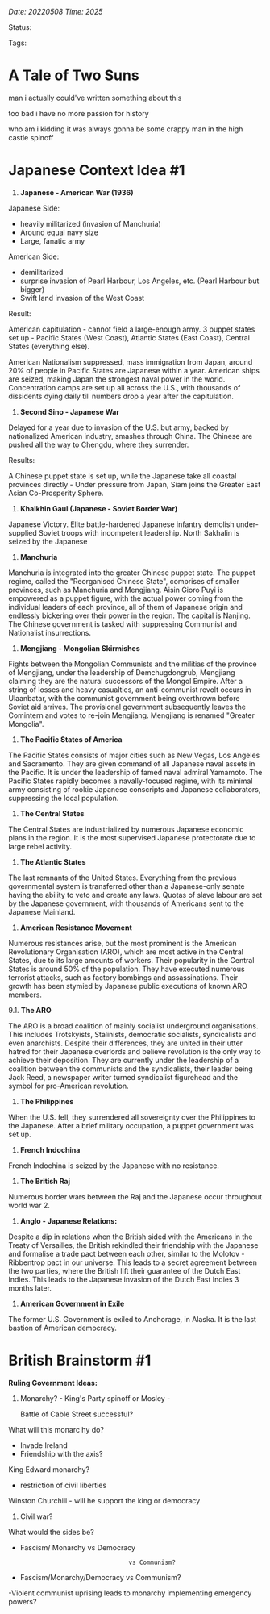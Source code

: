 *Date: 20220508 Time: 2025*

Status: 

Tags:

# A Tale of Two Suns

man i actually could've written something about this

too bad i have no more passion for history

who am i kidding it was always gonna be some crappy man in the high castle spinoff

# Japanese Context Idea #1

1.  **Japanese - American War (1936)**

Japanese Side:

-   heavily militarized (invasion of Manchuria)
-   Around equal navy size
-   Large, fanatic army

American Side:

-   demilitarized
-   surprise invasion of Pearl Harbour, Los Angeles, etc. (Pearl Harbour but bigger)
-   Swift land invasion of the West Coast

Result:

American capitulation - cannot field a large-enough army. 3 puppet states set up - Pacific States (West Coast), Atlantic States (East Coast), Central States (everything else).

American Nationalism suppressed, mass immigration from Japan, around 20% of people in Pacific States are Japanese within a year. American ships are seized, making Japan the strongest naval power in the world. Concentration camps are set up all across the U.S., with thousands of dissidents dying daily till numbers drop a year after the capitulation.

1.  **Second Sino - Japanese War**

Delayed for a year due to invasion of the U.S. but army, backed by nationalized American industry, smashes through China. The Chinese are pushed all the way to Chengdu, where they surrender.

Results:

A Chinese puppet state is set up, while the Japanese take all coastal provinces directly - Under pressure from Japan, Siam joins the Greater East Asian Co-Prosperity Sphere.

1.  **Khalkhin Gaul (Japanese - Soviet Border War)**

Japanese Victory. Elite battle-hardened Japanese infantry demolish under-supplied Soviet troops with incompetent leadership. North Sakhalin is seized by the Japanese

1.  **Manchuria**

Manchuria is integrated into the greater Chinese puppet state. The puppet regime, called the "Reorganised Chinese State", comprises of smaller provinces, such as Manchuria and Mengjiang. Aisin Gioro Puyi is empowered as a puppet figure, with the actual power coming from the individual leaders of each province, all of them of Japanese origin and endlessly bickering over their power in the region. The capital is Nanjing. The Chinese government is tasked with suppressing Communist and Nationalist insurrections.

1.  **Mengjiang - Mongolian Skirmishes**

Fights between the Mongolian Communists and the militias of the province of Mengjiang, under the leadership of Demchugdongrub, Mengjiang claiming they are the natural successors of the Mongol Empire. After a string of losses and heavy casualties, an anti-communist revolt occurs in Ulaanbatar, with the communist government being overthrown before Soviet aid arrives. The provisional government subsequently leaves the Comintern and votes to re-join Mengjiang. Mengjiang is renamed "Greater Mongolia".

1.  **The Pacific States of America**

The Pacific States consists of major cities such as New Vegas, Los Angeles and Sacramento. They are given command of all Japanese naval assets in the Pacific. It is under the leadership of famed naval admiral Yamamoto. The Pacific States rapidly becomes a navally-focused regime, with its minimal army consisting of rookie Japanese conscripts and Japanese collaborators, suppressing the local population.

1.  **The Central States**

The Central States are industrialized by numerous Japanese economic plans in the region. It is the most supervised Japanese protectorate due to large rebel activity.

1.  **The Atlantic States**

The last remnants of the United States. Everything from the previous governmental system is transferred other than a Japanese-only senate having the ability to veto and create any laws. Quotas of slave labour are set by the Japanese government, with thousands of Americans sent to the Japanese Mainland.

1.  **American Resistance Movement**

Numerous resistances arise, but the most prominent is the American Revolutionary Organisation (ARO), which are most active in the Central States, due to its large amounts of workers. Their popularity in the Central States is around 50% of the population. They have executed numerous terrorist attacks, such as factory bombings and assassinations. Their growth has been stymied by Japanese public executions of known ARO members.

9.1. **The ARO**

The ARO is a broad coalition of mainly socialist underground organisations. This includes Trotskyists, Stalinists, democratic socialists, syndicalists and even anarchists. Despite their differences, they are united in their utter hatred for their Japanese overlords and believe revolution is the only way to achieve their deposition. They are currently under the leadership of a coalition between the communists and the syndicalists, their leader being Jack Reed, a newspaper writer turned syndicalist figurehead and the symbol for pro-American revolution.

1.  **The Philippines**

When the U.S. fell, they surrendered all sovereignty over the Philippines to the Japanese. After a brief military occupation, a puppet government was set up.

1.  **French Indochina**

French Indochina is seized by the Japanese with no resistance.

1.  **The British Raj**

Numerous border wars between the Raj and the Japanese occur throughout world war 2.

1.  **Anglo - Japanese Relations:**

Despite a dip in relations when the British sided with the Americans in the Treaty of Versailles, the British rekindled their friendship with the Japanese and formalise a trade pact between each other, similar to the Molotov - Ribbentrop pact in our universe. This leads to a secret agreement between the two parties, where the British lift their guarantee of the Dutch East Indies. This leads to the Japanese invasion of the Dutch East Indies 3 months later.

1.  **American Government in Exile**

The former U.S. Government is exiled to Anchorage, in Alaska. It is the last bastion of American democracy.

# British Brainstorm #1

**Ruling Government Ideas:**

1.  Monarchy? - King's Party spinoff or Mosley -
    
    Battle of Cable Street successful?
    

What will this monarc hy do?

-   Invade Ireland
-   Friendship with the axis?

King Edward monarchy?

-   restriction of civil liberties

Winston Churchill - will he support the king or democracy

1.  Civil war?

What would the sides be?

-   Fascism/ Monarchy vs Democracy
    
    ```
                                  vs Communism?
    ```
    
-   Fascism/Monarchy/Democracy vs Communism?
    

-Violent communist uprising leads to monarchy implementing emergency powers?
